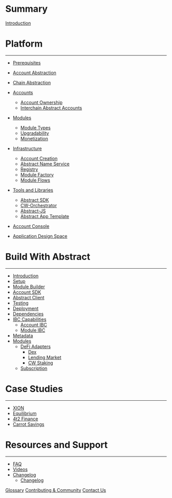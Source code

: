 # Summary

[Introduction](./0_introduction.md)

# Platform
---

- [Prerequisites](./3_framework/0_technologies.md)
- [Account Abstraction](./3_framework/2_account_abstraction.md)
- [Chain Abstraction](./3_framework/2_chain_abstraction.md)
- [Accounts](./3_framework/3_architecture.md)
    - [Account Ownership](./3_framework/4_ownership.md)
    - [Interchain Abstract Accounts](./3_framework/8_ibc.md)
- [Modules](./3_framework/5_modules.md)
    - [Module Types](./3_framework/6_module_types.md)
    - [Upgradability](./3_framework/7_upgradability.md)
    - [Monetization](./5_platform/6_monetization.md)
- [Infrastructure](./5_platform/index.md)
    - [Account Creation](./5_platform/3_account_creation.md)
    - [Abstract Name Service](./5_platform/1_ans.md)
    - [Registry](./5_platform/2_registry.md)
    - [Module Factory](./5_platform/5_module_factory.md)
    - [Module Flows](./5_platform/8_modules.md)

- [Tools and Libraries](1_products/index.md)
  - [Abstract SDK](./3_framework/1_abstract_sdk.md)
  - [CW-Orchestrator](./1_products/1_cw_orchestrator.md)
  - [Abstract-JS](./1_products/4_abstract_js.md)
  - [Abstract App Template](./1_products/2_abstract_app_template.md)
- [Account Console](./5_platform/4_account_console.md)
  <!-- - [Abstract Testing](./1_products/3_abstract_testing.md) -->

- [Application Design Space](./2_introduction/1_design_space.md)

# Build With Abstract
---

- [Introduction](./4_get_started/1_index.md)
- [Setup](./4_get_started/2_installation.md)
- [Module Builder](./4_get_started/3_module_builder.md)
- [Account SDK](./4_get_started/4_sdk.md)
- [Abstract Client](./4_get_started/5_abstract_client.md)
- [Testing](./4_get_started/6_module_testing.md)
- [Deployment](./4_get_started/7_module_deployment.md)
- [Dependencies](./4_get_started/8_dependencies.md)
- [IBC Capabilities](./4_get_started/10_ibc_capabilities.md)
  - [Account IBC](./ibc/account-ibc.md)
  - [Module IBC](./ibc/module-ibc.md)
- [Metadata](./4_get_started/9_metadata.md)
- [Modules](./modules/index.md)
    - [DeFi Adapters](./modules/defi-adapters.md)
        - [Dex](./modules/dex.md)
        - [Lending Market](./modules/lending-market.md)
        - [CW Staking](./modules/cw-staking.md)
    - [Subscription](./modules/subscription.md)

# Case Studies
---

<!-- - [Use Cases](./7_use_cases/index.md) -->
- [XION](./7_use_cases/xion.md)
- [Equilibrium](./7_use_cases/equilibrium.md)
- [4t2 Finance](./7_use_cases/4t2.md)
- [Carrot Savings](./7_use_cases/carrot.md)


# Resources and Support

---

- [FAQ](./video_and_content/faq.md)
- [Videos](./video_and_content/videos.md)
- [Changelog](./releases/index.md)
    - [Changelog](./releases/CHANGELOG.md)

[Glossary](./9_glossary.md)
[Contributing & Community](./contributing.md)
[Contact Us](./11_contact.md)


<!-- -Introduction
   -Brief overview of Abstract and its core principles.
   -Account Abstraction
   -Architecture
   -Modules - overview of modular architecture
   -Governance
   -Value Proposition - Overview of benefits for developers

-Getting Started
   -Installation - guide to get started with Abstraction
   -Account Creation
   -SDK
   -Module Development
       -Create, deploy, and integrate
       -Best practices

-Use Cases
   -Equilibrium/4t2 example
   -Inspiration and guidance for developers to explore new possibilities with Abstract.

-Resources and Support
   -Additional documentation, tutorials, guides
   -Contributing/Community
   -FAQ
   -Discord/Abstract links -->
